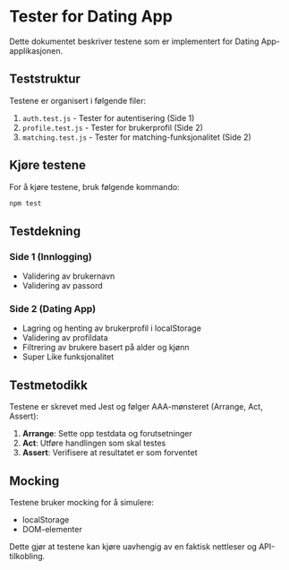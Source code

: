 # Tester for Dating App

Dette dokumentet beskriver testene som er implementert for Dating App-applikasjonen.

## Teststruktur

Testene er organisert i følgende filer:

1. `auth.test.js` - Tester for autentisering (Side 1)
2. `profile.test.js` - Tester for brukerprofil (Side 2)
3. `matching.test.js` - Tester for matching-funksjonalitet (Side 2)

## Kjøre testene

For å kjøre testene, bruk følgende kommando:

```bash
npm test
```

## Testdekning

### Side 1 (Innlogging)
- Validering av brukernavn
- Validering av passord

### Side 2 (Dating App)
- Lagring og henting av brukerprofil i localStorage
- Validering av profildata
- Filtrering av brukere basert på alder og kjønn
- Super Like funksjonalitet

## Testmetodikk

Testene er skrevet med Jest og følger AAA-mønsteret (Arrange, Act, Assert):

1. **Arrange**: Sette opp testdata og forutsetninger
2. **Act**: Utføre handlingen som skal testes
3. **Assert**: Verifisere at resultatet er som forventet

## Mocking

Testene bruker mocking for å simulere:
- localStorage
- DOM-elementer

Dette gjør at testene kan kjøre uavhengig av en faktisk nettleser og API-tilkobling.
